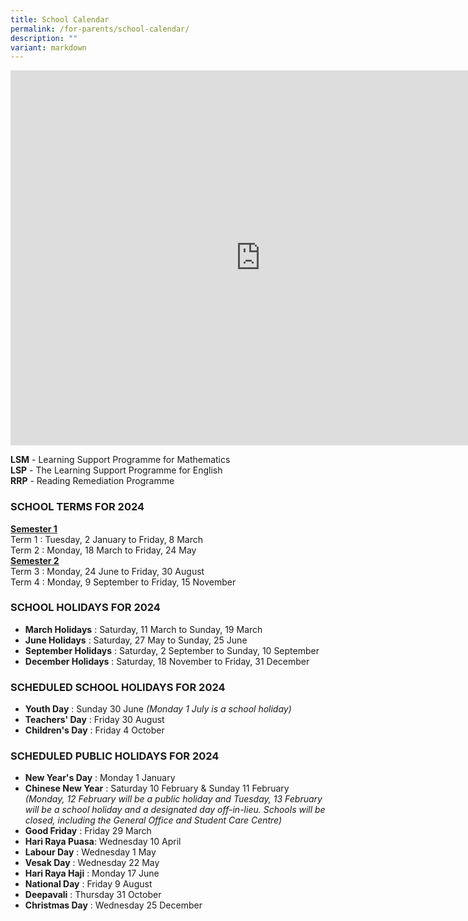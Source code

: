 ```yaml
---
title: School Calendar
permalink: /for-parents/school-calendar/
description: ""
variant: markdown
---
```

<iframe src="https://calendar.google.com/calendar/embed?src=c_091e7573fd44aeb91f5c3c6b2a7a954737406cb5914da17c0827336935105bc7%40group.calendar.google.com&amp;ctz=Asia%2FSingapore" style="border: 0" width="800" height="600" frameborder="0" scrolling="no"></iframe>

**LSM**&nbsp;\- Learning Support Programme for Mathematics   
**LSP**&nbsp;\- The Learning Support Programme for English   
**RRP**&nbsp;\- Reading Remediation Programme

 

### SCHOOL TERMS FOR 2024

**<u>Semester 1</u>**   
Term 1 : Tuesday, 2 January to Friday, 8 March     
Term 2 : Monday, 18 March to Friday, 24 May  
**<u>Semester 2</u>**   
Term 3 : Monday, 24 June to Friday, 30 August     
Term 4 : Monday, 9 September to Friday, 15 November&nbsp;

### SCHOOL HOLIDAYS FOR 2024

* **March Holidays** : Saturday, 11 March to Sunday, 19 March     
* **June Holidays** : Saturday, 27 May to Sunday, 25 June
* **September Holidays** : Saturday, 2 September to Sunday, 10 September   
* **December Holidays** : Saturday, 18 November to Friday, 31 December

### SCHEDULED SCHOOL HOLIDAYS FOR 2024
* **Youth Day** : Sunday 30 June *(Monday 1 July is a school holiday)* 
* **Teachers' Day** : Friday 30 August 
* **Children's Day** : Friday 4 October  

### SCHEDULED PUBLIC HOLIDAYS FOR 2024
* **New Year's Day** : Monday 1 January
* **Chinese New Year** : Saturday 10 February &amp; Sunday 11 February *(Monday, 12 February will be a public holiday and Tuesday, 13 February will be a school holiday and a designated day off-in-lieu. Schools will be closed, including the General Office and Student Care Centre)*
* **Good Friday** : Friday 29 March
* **Hari Raya Puasa**: Wednesday 10 April
* **Labour Day** : Wednesday 1 May
* **Vesak Day** : Wednesday 22 May
* **Hari Raya Haji** : Monday 17 June
* **National Day** : Friday 9 August  
* **Deepavali** : Thursday 31 October
* **Christmas Day** : Wednesday 25 December



